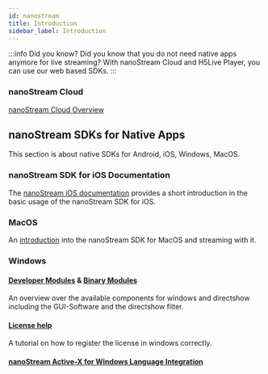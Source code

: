 ```yaml
---
id: nanostream
title: Introduction
sidebar_label: Introduction
---
```


:::info Did you know?
Did you know that you do not need native apps anymore for live streaming?
With nanoStream Cloud and H5Live Player, you can use our web based SDKs.
:::

### nanoStream Cloud 

[nanoStream Cloud Overview](../cloud/cloud_overview)

## nanoStream SDKs for Native Apps

This section is about native SDKs for Android, iOS, Windows, MacOS.

### nanoStream SDK for iOS Documentation
The [nanoStream iOS documentation](./ios/nanostream_ios_sdk) provides a short introduction in the basic usage of the nanoStream SDK for iOS.

### MacOS
An [introduction](./macos/nanostream_macos_sdk) into the nanoStream SDK for MacOS and streaming with it.

### Windows

#### [Developer Modules](./windows/nanostream_windows_developer_manual) & [Binary Modules](./windows/nanostream_windows_binaries)
An overview over the available components for windows and directshow including the GUI-Software and the directshow filter.

#### [License help](./windows/nanostream_windows_license_help)
A tutorial on how to register the license in windows correctly.

#### [nanoStream Active-X for Windows Language Integration](./windows/nanostream_windows_language_integration)

